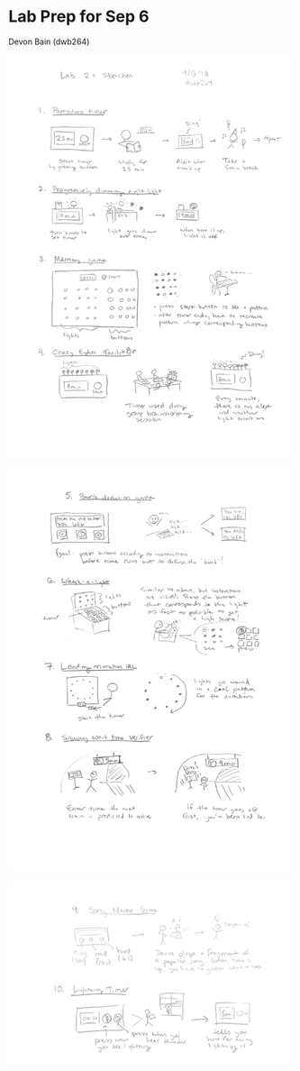 # Lab Prep for Sep 6

Devon Bain (dwb264)

![sketches1](sketches1.png)

![sketches2](sketches2.png)

![sketches3](sketches3.png)